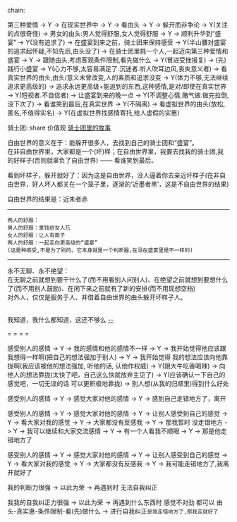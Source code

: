 
chain:

第三种爱情 -> Y -> 在现实世界中 -> Y -> 看由头 -> Y -> 躲开而非争论 -> Y(关注的点很奇怪) -> 男女的由头:男人觉得舒服,女人觉得舒服 -> Y -> 顺利升华到“盛宴” -> Y(没有追求了) -> 在盛宴到来之前，骑士团来保持感受 -> Y(半山腰对盛宴的追求起怀疑,不知先后,由头没了) -> 在骑士团里挑一个人,一起迈向第三种爱情和盛宴 -> Y -> 跟随由头,考虑客观条件限制,看先做什么 -> Y(冒进受挫报复) -> (先)践行小盛宴 -> Y(心力不够,太容易满足了.沉迷者.听人吹耳边风,丧失意义者) -> 看真实世界的由头,由头/意义未曾改变,人的素质和追求没变 -> Y(体力不够,无法继续追求更高级的) -> 追求永远更高级+能追到的东西,这种感情,是对/即使在真实世界 -> Y(短视者.不自信者) -> 让盛宴到来的晚一点 -> Y(不调整心情,赌气做.做完拉倒,没下次了) -> 看谁笑到最后,在真实世界 -> Y(不隔离) -> 看虚拟世界的由头(放松,匿名,不值得实名) -> Y(在虚拟世界找感情寄托,给人虚假的实惠)

骑士团:
share 价值观
[骑士团里的故事](https://www.youtube.com/watch?v=bm-MLEcon80)

自由世界的意义在于：能躲开很多人，去找到自己的骑士团和“盛宴”。<br>
在非自由世界里，大家都是一个(坏)样；在自由世界里，我要去找我的骑士团,我的好样子(否则就辜负了自由世界) —— 看谁笑到最后。

看到坏样子，躲开就好了：因为这是自由世界，没人逼着你去亲近坏样子(在非自由世界，好人坏人都关在一个笼子里，逐渐的‘近墨者黑’，这是不自由世界的结果)

自由世界的结果是：近朱者赤

- - - -

```
两人的舒服：
男人的舒服：拿钱给女人花
女人的舒服：让人有面子
两人的舒服：一起走向更高级的“盛宴”
(这是种感受,不是为了别的。它本身就是一个判断器,在没在盛宴里是不一样的)
```

- - - -

永不无聊、永不绝望：<br>
在无聊之前就想到要干什么了(而不用看别人问别人)、在绝望之前就想到要想什么了(而不用别人鼓励)、在闲下来之前就有了新的安排(而不用现想空档)<br>
对外人，仅仅是服务于人、并借着自由世界的由头躲开坏样子人。<br><br>

我知道，我什么都知道，这还不够么 [--](http://i.imgur.com/LpC5ATM.png#G-Julie-Delpy-90s)


= = = =

感受别人的感情 -> Y -> 我的感情和他的感情不一样 -> Y -> 我开始觉得他应该跟我想得一样啊(把自己的想法强加于别人) -> Y -> 我开始觉得 我的想法应该向他靠拢啊(我应该被他的想法强加, 听他的话, 认他作权威) -> Y(跟大牛吃香喝辣) -> 向他人的想法靠拢(太快了吧，自己这么快就放弃主见了) -> Y(应该确认一下自己的感觉吧，一切无误的话 可以更积极地靠拢) -> 别人想(从我的归顺里)得到什么好处

感受别人的感情 -> Y -> 感觉大家对他的感情 -> Y -> 感到自己走错地方了，离开

感受别人的感情 -> Y -> 感觉大家对他的感情 -> Y -> 让别人感受到自己的感觉 -> Y -> 看大家对我的感觉 -> Y -> 大家都没有反感我 -> Y -> 那我暂时 没走错地方 -> Y -> 我可以继续和大家交流感情 -> Y -> 有一个人看我不顺眼 -> Y -> 那是他走错地方了

感受别人的感情 -> Y -> 感觉大家对他的感情 -> Y -> 让别人感受到自己的感觉 -> Y -> 看大家对我的感觉 -> Y -> 大家都没有反感我 -> Y -> 我可能走错地方了,我离开就好了

我的判断力很强 -> 以此为荣 -> 再遇到时 无法自我纠正

我我的自我纠正力很强 -> 以此为荣 -> 再遇到什么东西时 感觉不对劲 都可以 由头-真实惠-条件限制-看(先)做什么 -> 进行自我纠正`是我走错地方了,那我走就好了`



